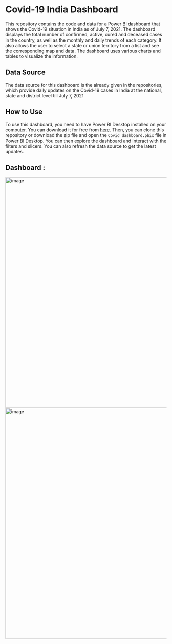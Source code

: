 # Covid-19 India Dashboard

This repository contains the code and data for a Power BI dashboard that shows the Covid-19 situation in India as of July 7, 2021. The dashboard displays the total number of confirmed, active, cured and deceased cases in the country, as well as the monthly and daily trends of each category. It also allows the user to select a state or union territory from a list and see the corresponding map and data. The dashboard uses various charts and tables to visualize the information.

## Data Source

The data source for this dashboard is the already given in the repositories, which provide daily updates on the Covid-19 cases in India at the national, state and district level till July 7, 2021

## How to Use

To use this dashboard, you need to have Power BI Desktop installed on your computer. You can download it for free from [here](https://powerbi.microsoft.com/en-us/desktop/). Then, you can clone this repository or download the zip file and open the `Covid dashboard.pbix` file in Power BI Desktop. You can then explore the dashboard and interact with the filters and slicers. You can also refresh the data source to get the latest updates.

## Dashboard :

<img width="720" alt="image" src="https://github.com/Keval2124/covid_dashboard/assets/75522377/5f752fb3-949c-4729-a048-82233153795c">

<img width="720" alt="image" src="https://github.com/Keval2124/covid_dashboard/assets/75522377/06a3f01c-0b04-42e2-899f-cc5c9295a280">
